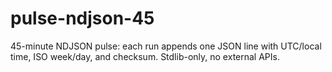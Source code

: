 # pulse-ndjson-45
45-minute NDJSON pulse: each run appends one JSON line with UTC/local time, ISO week/day, and checksum. Stdlib-only, no external APIs.
